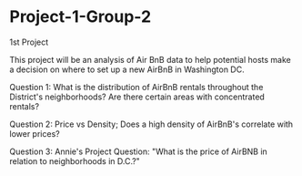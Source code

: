 # Project-1-Group-2
1st Project

This project will be an analysis of Air BnB data to help potential hosts make a decision on where to set up a new AirBnB in Washington DC.


Question 1: What is the distribution of AirBnB rentals throughout the District's neighborhoods? Are there certain areas with concentrated rentals?

Question 2: Price vs Density; Does a high density of AirBnB's correlate with lower prices?

Question 3: Annie's Project Question: "What is the price of AirBNB in relation to neighborhoods in D.C.?"
